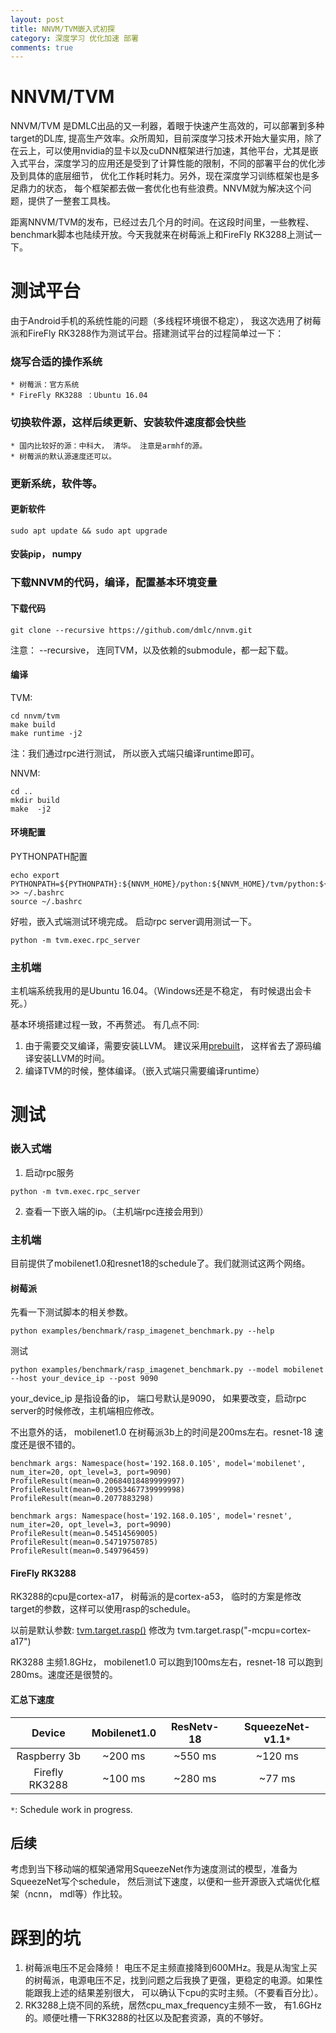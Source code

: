 ```yaml
---
layout: post
title: NNVM/TVM嵌入式初探
category: 深度学习 优化加速 部署
comments: true
---
```


# NNVM/TVM
NNVM/TVM 是DMLC出品的又一利器，着眼于快速产生高效的，可以部署到多种target的DL库, 提高生产效率。众所周知，目前深度学习技术开始大量实用，除了在云上，可以使用nvidia的显卡以及cuDNN框架进行加速，其他平台，尤其是嵌入式平台，深度学习的应用还是受到了计算性能的限制，不同的部署平台的优化涉及到具体的底层细节， 优化工作耗时耗力。另外，现在深度学习训练框架也是多足鼎力的状态， 每个框架都去做一套优化也有些浪费。NNVM就为解决这个问题，提供了一整套工具栈。

距离NNVM/TVM的发布，已经过去几个月的时间。在这段时间里，一些教程、benchmark脚本也陆续开放。今天我就来在树莓派上和FireFly RK3288上测试一下。

# 测试平台
由于Android手机的系统性能的问题（多线程环境很不稳定）， 我这次选用了树莓派和FireFly RK3288作为测试平台。搭建测试平台的过程简单过一下：

### 烧写合适的操作系统
    * 树莓派：官方系统
    * FireFly RK3288 ：Ubuntu 16.04
### 切换软件源，这样后续更新、安装软件速度都会快些
    * 国内比较好的源：中科大， 清华。 注意是armhf的源。
    * 树莓派的默认源速度还可以。
### 更新系统，软件等。
#### 更新软件
```
sudo apt update && sudo apt upgrade
```
#### 安装pip， numpy
### 下载NNVM的代码，编译，配置基本环境变量
#### 下载代码
 ```shell
git clone --recursive https://github.com/dmlc/nnvm.git
```
注意： --recursive， 连同TVM，以及依赖的submodule，都一起下载。
#### 编译
TVM:
```
cd nnvm/tvm 
make build
make runtime -j2
```
注：我们通过rpc进行测试， 所以嵌入式端只编译runtime即可。

NNVM:
```
cd ..
mkdir build
make  -j2
```

#### 环境配置
PYTHONPATH配置
```shell
echo export PYTHONPATH=${PYTHONPATH}:${NNVM_HOME}/python:${NNVM_HOME}/tvm/python:${NNVM_HOME}/tvm/topi/python >> ~/.bashrc
source ~/.bashrc
```

好啦，嵌入式端测试环境完成。
启动rpc server调用测试一下。
```shell
python -m tvm.exec.rpc_server
```

### 主机端
主机端系统我用的是Ubuntu 16.04。（Windows还是不稳定， 有时候退出会卡死。）

基本环境搭建过程一致，不再赘述。
有几点不同:
1. 由于需要交叉编译，需要安装LLVM。 建议采用[prebuilt](https://apt.llvm.org/)， 这样省去了源码编译安装LLVM的时间。
2. 编译TVM的时候，整体编译。（嵌入式端只需要编译runtime）

# 测试

### 嵌入式端
1. 启动rpc服务
```shell
python -m tvm.exec.rpc_server
```
2. 查看一下嵌入端的ip。（主机端rpc连接会用到）

### 主机端
目前提供了mobilenet1.0和resnet18的schedule了。我们就测试这两个网络。

#### 树莓派
先看一下测试脚本的相关参数。
```shell
python examples/benchmark/rasp_imagenet_benchmark.py --help
```
测试
```shell
python examples/benchmark/rasp_imagenet_benchmark.py --model mobilenet --host your_device_ip --post 9090
```
your_device_ip 是指设备的ip， 端口号默认是9090， 如果要改变，启动rpc server的时候修改，主机端相应修改。

不出意外的话， mobilenet1.0 在树莓派3b上的时间是200ms左右。resnet-18 速度还是很不错的。

```
benchmark args: Namespace(host='192.168.0.105', model='mobilenet', num_iter=20, opt_level=3, port=9090)
ProfileResult(mean=0.20684018489999997)
ProfileResult(mean=0.20953467739999998)
ProfileResult(mean=0.2077883298)

benchmark args: Namespace(host='192.168.0.105', model='resnet', num_iter=20, opt_level=3, port=9090)
ProfileResult(mean=0.54514569005)
ProfileResult(mean=0.54719750785)
ProfileResult(mean=0.549796459)
```

#### FireFly RK3288
RK3288的cpu是cortex-a17， 树莓派的是cortex-a53， 临时的方案是修改target的参数，这样可以使用rasp的schedule。


以前是默认参数: [tvm.target.rasp()](https://github.com/dmlc/nnvm/blob/master/examples/benchmark/rasp_imagenet_bench.py#L46)
修改为
tvm.target.rasp("-mcpu=cortex-a17")

RK3288 主频1.8GHz， mobilenet1.0 可以跑到100ms左右，resnet-18 可以跑到280ms。速度还是很赞的。 

#### 汇总下速度

Device|Mobilenet1.0|ResNetv-18|SqueezeNet-v1.1`*`
:----:|:----------:|:--------:|:-------:
Raspberry 3b| ~200 ms | ~550 ms | ~120 ms
Firefly RK3288| ~100 ms | ~280 ms | ~77 ms

`*`: Schedule work in progress.

## 后续
考虑到当下移动端的框架通常用SqueezeNet作为速度测试的模型，准备为SqueezeNet写个schedule， 然后测试下速度，以便和一些开源嵌入式端优化框架（ncnn， mdl等）作比较。

# 踩到的坑
1. 树莓派电压不足会降频！ 电压不足主频直接降到600MHz。我是从淘宝上买的树莓派，电源电压不足，找到问题之后我换了更强，更稳定的电源。如果性能跟我上述的结果差别很大， 可以确认下cpu的实时主频。（不要看百分比）。
2. RK3288上烧不同的系统，居然cpu_max_frequency主频不一致， 有1.6GHz的。顺便吐槽一下RK3288的社区以及配套资源，真的不够好。
